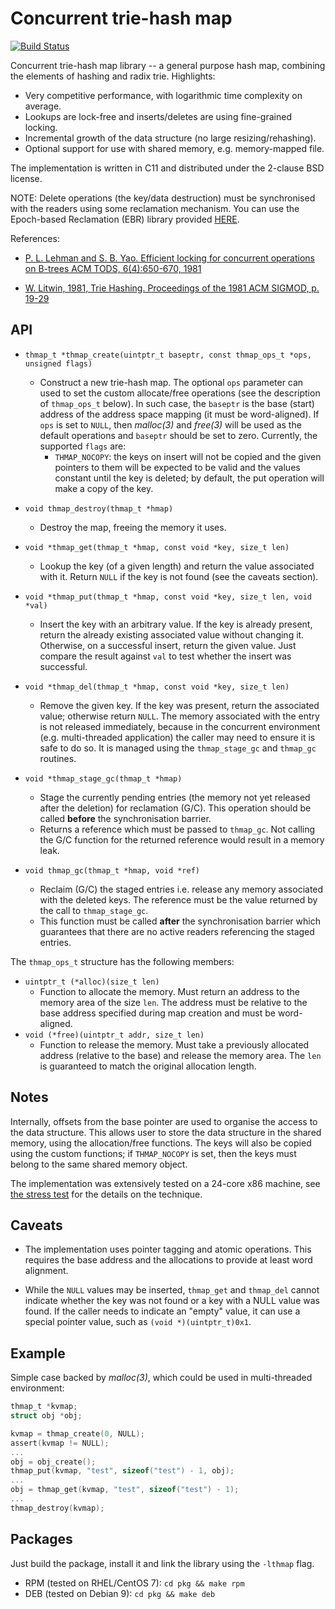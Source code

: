 # Concurrent trie-hash map

[![Build Status](https://travis-ci.org/rmind/thmap.svg?branch=master)](https://travis-ci.org/rmind/thmap)

Concurrent trie-hash map library -- a general purpose hash map, combining
the elements of hashing and radix trie.  Highlights:
- Very competitive performance, with logarithmic time complexity on average.
- Lookups are lock-free and inserts/deletes are using fine-grained locking.
- Incremental growth of the data structure (no large resizing/rehashing).
- Optional support for use with shared memory, e.g. memory-mapped file.

The implementation is written in C11 and distributed under the 2-clause
BSD license.

NOTE: Delete operations (the key/data destruction) must be synchronised with
the readers using some reclamation mechanism.  You can use the Epoch-based
Reclamation (EBR) library provided [HERE](https://github.com/rmind/libqsbr).

References:

- [P. L. Lehman and S. B. Yao.
Efficient locking for concurrent operations on B-trees
ACM TODS, 6(4):650-670, 1981
](https://www.csd.uoc.gr/~hy460/pdf/p650-lehman.pdf)

- [W. Litwin, 1981, Trie Hashing. Proceedings of the 1981 ACM SIGMOD, p. 19-29
](https://dl.acm.org/citation.cfm?id=582322)

## API

* `thmap_t *thmap_create(uintptr_t baseptr, const thmap_ops_t *ops, unsigned flags)`
  * Construct a new trie-hash map.  The optional `ops` parameter can
  used to set the custom allocate/free operations (see the description
  of `thmap_ops_t` below).  In such case, the `baseptr` is the base (start)
  address of the address space mapping (it must be word-aligned).  If `ops`
  is set to `NULL`, then _malloc(3)_ and _free(3)_ will be used as the
  default operations and `baseptr` should be
  set to zero.  Currently, the supported `flags` are:
    * `THMAP_NOCOPY`: the keys on insert will not be copied and the given
    pointers to them will be expected to be valid and the values constant
    until the key is deleted; by default, the put operation will make a
    copy of the key.

* `void thmap_destroy(thmap_t *hmap)`
  * Destroy the map, freeing the memory it uses.

* `void *thmap_get(thmap_t *hmap, const void *key, size_t len)`
  * Lookup the key (of a given length) and return the value associated with it.
  Return `NULL` if the key is not found (see the caveats section).

* `void *thmap_put(thmap_t *hmap, const void *key, size_t len, void *val)`
  * Insert the key with an arbitrary value.  If the key is already present,
  return the already existing associated value without changing it.
  Otherwise, on a successful insert, return the given value.  Just compare
  the result against `val` to test whether the insert was successful.

* `void *thmap_del(thmap_t *hmap, const void *key, size_t len)`
  * Remove the given key.  If the key was present, return the associated
  value; otherwise return `NULL`.  The memory associated with the entry is
  not released immediately, because in the concurrent environment (e.g.
  multi-threaded application) the caller may need to ensure it is safe to
  do so.  It is managed using the `thmap_stage_gc` and `thmap_gc` routines.

* `void *thmap_stage_gc(thmap_t *hmap)`
  * Stage the currently pending entries (the memory not yet released after
  the deletion) for reclamation (G/C).  This operation should be called
  **before** the synchronisation barrier.
  * Returns a reference which must be passed to `thmap_gc`.  Not calling the
  G/C function for the returned reference would result in a memory leak.

* `void thmap_gc(thmap_t *hmap, void *ref)`
  * Reclaim (G/C) the staged entries i.e. release any memory associated
  with the deleted keys.  The reference must be the value returned by the
  call to `thmap_stage_gc`.
  * This function must be called **after** the synchronisation barrier which
  guarantees that there are no active readers referencing the staged entries.

The `thmap_ops_t` structure has the following members:
* `uintptr_t (*alloc)(size_t len)`
  * Function to allocate the memory.  Must return an address to the
  memory area of the size `len`.  The address must be relative to the
  base address specified during map creation and must be word-aligned.
* `void (*free)(uintptr_t addr, size_t len)`
  * Function to release the memory.  Must take a previously allocated
  address (relative to the base) and release the memory area.  The `len`
  is guaranteed to match the original allocation length.

## Notes

Internally, offsets from the base pointer are used to organise the access
to the data structure.  This allows user to store the data structure in the
shared memory, using the allocation/free functions.  The keys will also be
copied using the custom functions; if `THMAP_NOCOPY` is set, then the keys
must belong to the same shared memory object.

The implementation was extensively tested on a 24-core x86 machine,
see [the stress test](src/t_stress.c) for the details on the technique.

## Caveats

* The implementation uses pointer tagging and atomic operations.  This
requires the base address and the allocations to provide at least word
alignment.

* While the `NULL` values may be inserted, `thmap_get` and `thmap_del`
cannot indicate whether the key was not found or a key with a NULL value
was found.  If the caller needs to indicate an "empty" value, it can use a
special pointer value, such as `(void *)(uintptr_t)0x1`.

## Example

Simple case backed by _malloc(3)_, which could be used in multi-threaded
environment:
```c
thmap_t *kvmap;
struct obj *obj;

kvmap = thmap_create(0, NULL);
assert(kvmap != NULL);
...
obj = obj_create();
thmap_put(kvmap, "test", sizeof("test") - 1, obj);
...
obj = thmap_get(kvmap, "test", sizeof("test") - 1);
...
thmap_destroy(kvmap);
```

## Packages

Just build the package, install it and link the library using the
`-lthmap` flag.
* RPM (tested on RHEL/CentOS 7): `cd pkg && make rpm`
* DEB (tested on Debian 9): `cd pkg && make deb`
